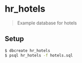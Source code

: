 # hr_hotels

> Example database for hotels

## Setup

```bash
$ dbcreate hr_hotels
$ psql hr_hotels -f hotels.sql
```
